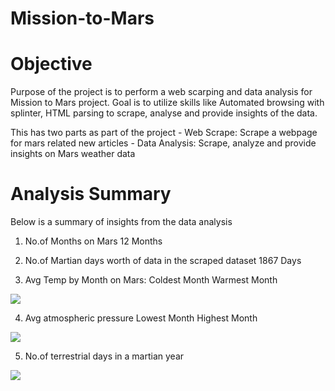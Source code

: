 # Mission-to-Mars

# Objective
 
   Purpose of the project is to perform a web scarping and data analysis for Mission to Mars project. Goal is to utilize skills like Automated browsing with splinter, HTML parsing to scrape, analyse and provide insights of the data.
   
   This has two parts as part of the project
    - Web Scrape: Scrape a webpage for mars related new articles
    - Data Analysis: Scrape, analyze and provide insights on Mars weather data

# Analysis Summary

Below is a summary of insights from the data analysis

1. No.of Months on Mars
     12 Months
     
2. No.of Martian days worth of data in the scraped dataset
     1867 Days

3. Avg Temp by Month on Mars:
      Coldest Month
      Warmest Month

  ![](https://github.com/SuniAnalytics/Mission-to-Mars/blob/main/Resources/2AvgTempbyMonth.png)
  
   [](https://github.com/SuniAnalytics/Mission-to-Mars/blob/main/Resources/3ColdHotMonths.png)

4. Avg atmospheric pressure 
      Lowest Month
      Highest Month

  ![](https://github.com/SuniAnalytics/Mission-to-Mars/blob/main/Resources/4AvgPressurebyMonth.png)

5. No.of terrestrial days in a martian year      

  ![](https://github.com/SuniAnalytics/Mission-to-Mars/blob/main/Resources/5%23ofTerrestrialDays.png)
